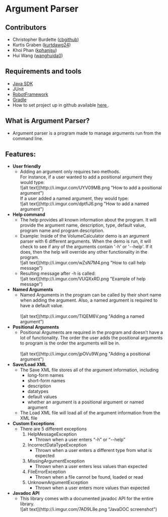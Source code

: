 <h1>Argument Parser</h1>

<h2>Contributors</h2>
  <ul>
    <li>Christopher Burdette (<a href="http://github.com/cbgithub">cbgithub</a>)</li>
    <li>Kurtis Graben (<a href="http://github.com/kurtdawg24">kurtdawg24</a>)</li>
    <li>Khoi Phan (<a href="http://github.com/kphanjsu">kphanjsu</a>)</li>
    <li>Hui Wang (<a href="http://github.com/wanghuida0">wanghuida0</a>)</li>
  </ul>
<h2>Requirements and tools</h2>
  <ul>
    <li><a href="http://www.oracle.com/technetwork/java/javase/downloads/jdk8-downloads-2133151.html">Java SDK</a></li>
    <li>JUnit</li>
    <li><a href="http://robotframework.org/">RobotFramework</a></li>
    <li><a href="https://gradle.org/">Gradle</a></li>
    <li>How to set project up in github available <a href="http://tinyurl.com/githubsetup">here </a>.</li>
  </ul>
<h2>What is Argument Parser? </h2>
  <ul>
    <li>Argument parser is a program made to manage arguments run from the command line.</li>
  </ul>
<h2>Features: </h2>
  <ul>
    <li><b>User friendly</b>
      <ul>
        <li>Adding an argument only requires two methods.<br>
            For instance, if a user wanted to add a positional argument they would type:<br>
            ![alt text](http://i.imgur.com/UYV09MB.png "How to add a positional argument")
            <br> If a user added a named argument, they would type:<br>
            ![alt text](http://i.imgur.com/dptfiJ6.png "How to add a named argument")
        </li>
      </ul>
    </li>
    <li><b>Help command</b>
      <ul>
        <li>The help provides all known information about the program. It will provide the argument name, description, type, default value, program name and program description. </li>
        <li>Example: Inside of the VolumeCalculator demo is an argument parser with 6 different arguments. When the demo is run, it will check to see if any of the arguments contain '-h' or '--help'. If it does, then the help will override any other functionality in the program.
        <br>![alt text](http://i.imgur.com/wZsN7M4.png "How to call help message")
        </li>
        <li>Resulting message after -h is called:
        <br>![alt text](http://i.imgur.com/VUQXxRD.png "Example of help message")
        </li>
      </ul>
    </li>
    <li><b>Named Arguments</b>
      <ul>
        <li>Named Arguments in the program can be called by their short name when adding the argument. Also, a named argument is required to have a default value.</li>
          <br>![alt text](http://i.imgur.com/TlQEM6V.png "Adding a named argument")
      </ul>
    </li>
    <li><b>Positional Arguments</b>
      <ul>
          <li>Positional Arguments are required in the program and doesn’t have a lot of functionality.  The order the user adds the positional arguments to program is the order the arguments will be in. </li>
          <br>![alt text](http://i.imgur.com/jpOVu9W.png "Adding a positional argument")
      </ul>
    </li>
    <li><b>Save/Load XML</b>
        <ul>
        <li>The Save XML file stores all of the argument information, including
          <ul>
            <li>long-form names</li>
            <li>short-form names</li> 
            <li>description</li>
            <li>datatypes</li>
            <li>default values</li> 
            <li>whether an argument is a positional argument or named argument</li>
          </ul>
        </li>
        <li>The Load XML file will load all of the argument information from the XML file</li>
        </ul>
    </li>
    <li><b>Custom Exceptions</b>
      <ul>
        <li>There are 5 different exceptions
          <ol>
            <li>HelpMessageException
              <ul>
                <li>Thrown when a user enters “-h” or “--help”</li>
              </ul>
            </li>
            <li>IncorrectDataTypeException
              <ul>
                <li>Thrown when a user enters a different type from what is expected</li>
              </ul>
            </li>
            <li>MissingArgumentException
              <ul>
                <li>Thrown when a user enters less values than expected</li>
              </ul>
            </li>
            <li>FileErrorException
              <ul>
                <li>Thrown when a file cannot be found, loaded or read</li>
              </ul>
            </li>
            <li>UnknownArgumentException
              <ul>
                <li>Thrown when a user enters more values than expected</li>
              </ul>
            </li>
          </ol>
        </li>
      </ul>
    </li>
    <li><b>Javadoc API</b>
      <ul>
        <li>This library comes with a documented javadoc API for the entire library.
        <br>![alt text](http://i.imgur.com/7AD9L8e.png "JavaDOC screenshot")
    </li>
  </ul>
<h2>

